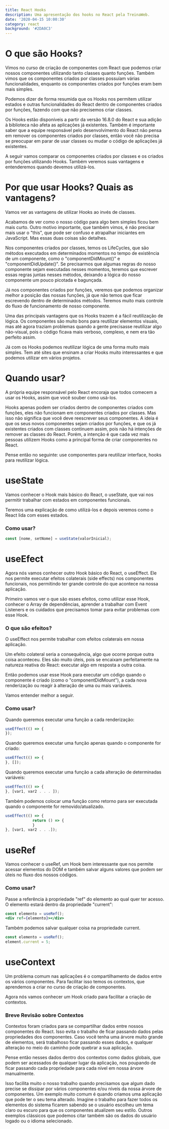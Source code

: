 ```yaml
---
title: React Hooks
description: Uma apresentação dos hooks no React pela TreinaWeb.
date: '2020-04-15 10:00:30'
category: react
background: '#2DA0C3'
---
```

# O que são Hooks?

Vimos no curso de criação de componentes com React que podemos criar nossos componentes utilizando tanto classes quanto funções. Também vimos que os componentes criados por classes possuíam várias funcionalidades, enquanto os componentes criados por funções eram bem mais simples.

Podemos dizer de forma resumida que os Hooks nos permitem utilizar estados e outras funcionalidades do React dentro de componentes criados por funções, fazendo com que não precisemos criar classes.

Os Hooks estão disponíveis a partir da versão 16.8.0 do React e sua adição à biblioteca não afeta as aplicações já existentes. Também é importante saber que a equipe responsável pelo desenvolvimento do React não pensa em remover os componentes criados por classes, então você não precisa se preocupar em parar de usar classes ou mudar o código de aplicações já existentes.

A seguir vamos comparar os componentes criados por classes e os criados por funções utilizando Hooks. Também veremos suas vantagens e entenderemos quando devemos utilizá-los.

# Por que usar Hooks? Quais as vantagens?

Vamos ver as vantagens de utilizar Hooks ao invés de classes.

Acabamos de ver como o nosso código para algo bem simples ficou bem mais curto. Outro motivo importante, que também vimos, é não precisar mais usar o "this", que pode ser confuso e atrapalhar iniciantes em JavaScript. Mas essas duas coisas são detalhes.

Nos componentes criados por classes, temos os LifeCycles, que são métodos executados em determinados momentos no tempo de existência de um componente, como o "componentDidMount()" e "componentDidUpdate()". Se precisarmos que algumas regras do nosso componente sejam executadas nesses momentos, teremos que escrever essas regras juntas nesses métodos, deixando a lógica do nosso componente um pouco picotada e bagunçada.

Já nos componentes criados por funções, veremos que podemos organizar melhor a posição das nossas funções, já que não temos que ficar escrevendo dentro de determinados métodos. Teremos muito mais controle do fluxo de funcionamento de nosso componente.

Uma das principais vantagens que os Hooks trazem é a fácil reutilização de lógica. Os componentes são muito bons para reutilizar elementos visuais, mas até agora traziam problemas quando a gente precisasse reutilizar algo não-visual, pois o código ficava mais verboso, complexo, e nem era tão perfeito assim.

Já com os Hooks podemos reutilizar lógica de uma forma muito mais simples. Tem até sites que ensinam a criar Hooks muito interessantes e que podemos utilizar em vários projetos.

# Quando usar?

A própria equipe responsável pelo React encoraja que todos comecem a usar os Hooks, assim que você souber como usá-los.

Hooks apenas podem ser criados dentro de componentes criados com funções, eles não funcionam em componentes criados por classes. Mas isso não significa que você deve reescrever seus componentes. A ideia é que os seus novos componentes sejam criados por funções, e que os já existentes criados com classes continuem assim, pois não há intenções de remover as classes do React. Porém, a intenção é que cada vez mais pessoas utilizem Hooks como a principal forma de criar componentes no React.

Pense então no seguinte: use componentes para reutilizar interface, hooks para reutilizar lógica.

# useState

Vamos conhecer o Hook mais básico do React, o useState, que vai nos permitir trabalhar com estados em componentes funcionais.

Teremos uma explicação de como utilizá-los e depois veremos como o React lida com esses estados.

### Como usar?

```jsx
const [nome, setNome] = useState(valorInicial);
```

# useEfect

Agora nós vamos conhecer outro Hook básico do React, o useEffect. Ele nos permite executar efeitos colaterais (side effects) nos componentes funcionais, nos permitindo ter grande controle do que acontece na nossa aplicação.

Primeiro vamos ver o que são esses efeitos, como utilizar esse Hook, conhecer o Array de dependências, aprender a trabalhar com Event Listeners e os cuidados que precisamos tomar para evitar problemas com esse Hook.

### O que são efeitos?

O useEffect nos permite trabalhar com efeitos colaterais em nossa aplicação.

Um efeito colateral seria a consequência, algo que ocorre porque outra coisa aconteceu. Eles são muito úteis, pois se encaixam perfeitamente na natureza reativa do React: executar algo em resposta a outra coisa.

Então podemos usar esse Hook para executar um código quando o componente é criado (como o "componentDidMount"), a cada nova renderização ou reagir à alteração de uma ou mais variáveis.

Vamos entender melhor a seguir.

### Como usar?

Quando queremos executar uma função a cada renderização:

```jsx
useEffect(() => {
});
```

Quando queremos executar uma função apenas quando o componente for criado:

```jsx
useEffect(() => {
}, []);
```

Quando queremos executar uma função a cada alteração de determinadas variáveis:

```jsx
useEffect(() => {
}, [var1, var2 . . . ]);

```

Também podemos colocar uma função como retorno para ser executada quando o componente for removido/atualizado.

```jsx
useEffect(() => {
            return () => {
            }
}, [var1, var2 . . .]);
```

# useRef

Vamos conhecer o useRef, um Hook bem interessante que nos permite acessar elementos do DOM e também salvar alguns valores que podem ser úteis no fluxo dos nossos códigos.

### Como usar?

Passe a referência à propriedade "ref" do elemento ao qual quer ter acesso. O elemento estará dentro da propriedade "current":

```jsx
const elemento = useRef();
<div ref={elemento}></div>
```

Também podemos salvar qualquer coisa na propriedade current.

```jsx
const elemento = useRef();
element.current = 5;
```

# useContext

Um problema comum nas aplicações é o compartilhamento de dados entre os vários componentes. Para facilitar isso temos os contextos, que aprendemos a criar no curso de criação de componentes.

Agora nós vamos conhecer um Hook criado para facilitar a criação de contextos.

### Breve Revisão sobre Contextos

Contextos foram criados para se compartilhar dados entre nossos componentes do React. Isso evita o trabalho de ficar passando dados pelas propriedades dos componentes. Caso você tenha uma árvore muito grande de elementos, será trabalhoso ficar passando esses dados, e qualquer alteração no meio do caminho pode quebrar a sua aplicação.

Pense então nesses dados dentro dos contextos como dados globais, que podem ser acessados de qualquer lugar da aplicação, nos poupando de ficar passando cada propriedade para cada nível em nossa árvore manualmente.

Isso facilita muito o nosso trabalho quando precisamos que algum dado precise se dissipar por vários componentes e/ou níveis da nossa árvore de componentes. Um exemplo muito comum é quando criamos uma aplicação que pode ter o seu tema alterado. Imagine o trabalho para fazer todos os elementos do sistema ficarem sabendo se o usuário escolheu um tema claro ou escuro para que os componentes atualizem seu estilo. Outros exemplos clássicos que podemos citar também são os dados do usuário logado ou o idioma selecionado.